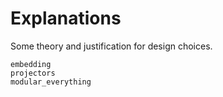 
# Explanations

Some theory and justification for design choices.

```{toctree}
embedding
projectors
modular_everything
```
